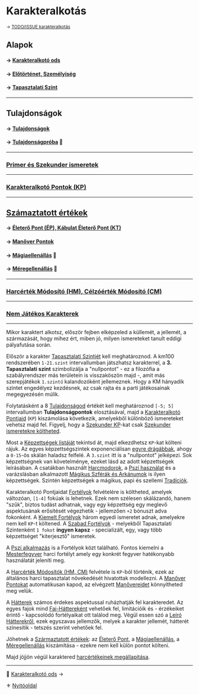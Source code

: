 # Karakteralkotás

<sub>→ [TODO/ISSUE karakteralkotás](https://github.com/kaktusztea/km100/wiki/TODO.ISSUE.karakteralkotas)</sub>

## Alapok

#### → [Karakteralkotó ods](011_karakteralkoto_ods.md)

#### → [Előtörténet, Személyiség](012_elotortenet_szemelyiseg.md)

#### → [Tapasztalati Szint](013_tsz_szintlepes.md)

---
## Tulajdonságok

#### → [Tulajdonságok](014_01_tulajdonsagok.md)

#### → [Tulajdonságpróba](014_02_tulajdonsagproba.md) 🎲

---
###  [Primer és Szekunder ismeretek](015_primer_szekunder_ismeretek.md)

---
### [Karakteralkotó Pontok (KP)](016_kp.md)

---
## [Számaztatott értékek](017_00_szarmaztatott_ertekek.md)

#### → [Életerő Pont (ÉP), Kábulat Életerő Pont (KT)](017_01_ep_kt.md)

#### → [Manőver Pontok](017_02_manover_pontok.md)

#### → [Mágiaellenállás](017_03_magiaellenallas.md) 🎲

#### → [Méregellenállás](017_04_meregellenallas.md) 🎲

---
### [Harcérték Módosító (HM), Célzóérték Módosító (CM)](018_hm_cm.md)

---
### [Nem Játékos Karakterek](019_njk.md)

---

Mikor karaktert alkotsz, először fejben elképzeled a küllemét, a jellemét, a származását, hogy mihez ért, miben jó, milyen ismereteket tanult eddigi pályafutása során.

Először a karakter [Tapasztalati Szintjét](013_tsz_szintlepes.md) kell meghatároznod. A km100 rendszerében `1-21.szint` intervallumban játszhatsz karakterrel, a **3. Tapasztalati szint** szimbolizálja a "nullpontot" - ez a filozófia a szabályrendszer más területein is visszaköszön majd -, amit más szerepjátékok `1.szintű` kalandozóként jellemeznek. Hogy a KM hányadik szintet engedélyez kezdésnek, az csak rajta és a parti játékosainak megegyezésén múlik.

Folytatásként a 8 [Tulajdonságod](014_01_tulajdonsagok.md) értékét kell meghatároznod `[-5; 5]` intervallumban **Tulajdonságpontok** elosztásával, majd a [Karakteralkotó Pontjaid](016_kp.md) (`KP`) kiszámolása következik, amelyekből különböző ismereteket vehetsz majd fel. Figyelj, hogy a [Szekunder KP](016_kp.md)-kat csak [Szekunder ismeretekre költheted](015_primer_szekunder_ismeretek.md).

Most a [Képzettségek listáját](031_kepzettseglista.md) tekintsd át, majd elkezdhetsz `KP`-kat költeni rájuk. Az egyes képzettségszintek exponenciálisan [egyre drágábbak](035_kepzettsegszintek_kp_igenye.md), ahogy a `0-15`-ös skálán haladsz felfelé. A `3.szint` itt is a "nullpontot" jelképezi. Sok képzettségnek van követelménye, ezeket lásd az adott képzettségek leírásában. A csatákban használt [Harcmodorok](031_kepzettseglista.md#harci-k%C3%A9pzetts%C3%A9gek-%F0%9F%85%BF%EF%B8%8F), a [Pszí használat](kepzettsegek.primer.misztikus/pszi_hasznalat.md) és a varázslásban alkalmazott [Mágikus Szférák és Arkánumok](097_magikus_szferak_arkanumok.md) is ilyen képzettségek. Szintén képzettségek a mágikus, papi és szellemi [Tradíciók](050_tradiciok.md).

Karakteralkotó Pontjaidat [Fortélyok](040_fortelyok.md) felvételére is költheted, amelyek változóan, `[1-4]` fokúak is lehetnek. Ezek nem szélesen skálázandó, hanem "szűk", biztos tudást adhatnak, vagy egy képzettség egy meglevő aspektusának erősítését végezhetik - jellemzően `+2` bónuszt adva fokonként.  A  [Kiemelt Fortélyok](041_kiemelt_fortelyok.md) három egyedi ismeretet adnak, amelyekre nem kell `KP`-t költened. A [Szabad Fortélyok](042_szabad_fortelyok.md) - melyekből Tapasztalati Szintenként `1 fokot` **ingyen kapsz** - specializált, egy, vagy több képzettséget "kiterjesztő" ismeretek.

A [Pszí alkalmazás](fortelyok.misztikus/pszi_kiterjesztes.md) is a Fortélyok közt található. Fontos kiemelni a [Mesterfegyver](fortelyok.harci/mesterfegyver.md) harci fortélyt amely egy konkrét fegyver hatékonyabb használatát jeleníti meg.

A [Harcérték Módosítók (HM, CM)](018_hm_cm.md) felvétele is `KP`-ból történik, ezek az általános harci tapasztalat növekedését hivatottak modellezni. A [Manőver Pontokat](066_02_manover_pontok.md) automatikusan kapod, az elvégzett [Manővereidet](066_00_manoverek.md) könnyítheted meg velük.

A [Hátterek](020_hattererek.md) számos érdekes aspektussal ruházhatják fel karakteredet. Az egyes fajok mind [Faj-Háttereként](021_faj_hatterek.md) vehetőek fel, limitációik és - érzékeiket érintő - kapcsolódó fortélyaikat ott találod meg. Végül essen szó a [Leíró Hátterekről](024_leiro_hatterek.md), ezek egyszavas jellemzők, melyek a karakter jellemét, hátterét színesítik - tetszés szerint vehetőek fel.

Jöhetnek a [Származtatott értékek](017_00_szarmaztatott_ertekek.md): az [Életerő Pont](017_01_ep_kt.md), a [Mágiaellenállás](017_03_magiaellenallas.md), a [Méregellenállás](017_04_meregellenallas.md) kiszámítása - ezekre nem kell külön pontot költeni.

Majd jöjjön végül karaktered [harcértékeinek megállapítása](062_01_ke_te_ve_ce.md).

---

🔗 [Karakteralkotó ods](011_karakteralkoto_ods.md) →

⚜️ [Nyitóoldal](start.md#1-karakteralkot%C3%A1s)
